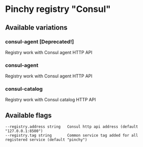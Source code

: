 # Pinchy registry "Consul"

## Available variations

### consul-agent [**Deprecated!**]

Registry work with Consul agent HTTP API

### consul-agent

Registry work with Consul agent HTTP API

### consul-catalog

Registry work with Consul catalog HTTP API


## Available flags

```
--registry.address string   Consul http api address (default "127.0.0.1:8500")
--registry.tag string       Common service tag added for all registered service (default "pinchy")
```
